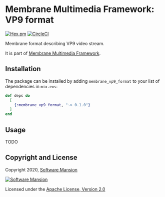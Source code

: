 # Membrane Multimedia Framework: VP9 format

[![Hex.pm](https://img.shields.io/hexpm/v/membrane_vp9_format.svg)](https://hex.pm/packages/membrane_vp9_format)
[![CircleCI](https://circleci.com/gh/membraneframework/membrane_template_plugin.svg?style=svg)](https://circleci.com/gh/membraneframework/membrane_template_plugin)

Membrane format describing VP9 video stream.

It is part of [Membrane Multimedia Framework](https://membraneframework.org).

## Installation

The package can be installed by adding `membrane_vp9_format` to your list of dependencies in `mix.exs`:

```elixir
def deps do
  [
    {:membrane_vp9_format, "~> 0.1.0"}
  ]
end
```

## Usage

TODO

## Copyright and License

Copyright 2020, [Software Mansion](https://swmansion.com/?utm_source=git&utm_medium=readme&utm_campaign=membrane_vp9_format)

[![Software Mansion](https://logo.swmansion.com/logo?color=white&variant=desktop&width=200&tag=membrane-github)](https://swmansion.com/?utm_source=git&utm_medium=readme&utm_campaign=membrane_vp9_format)

Licensed under the [Apache License, Version 2.0](LICENSE)

